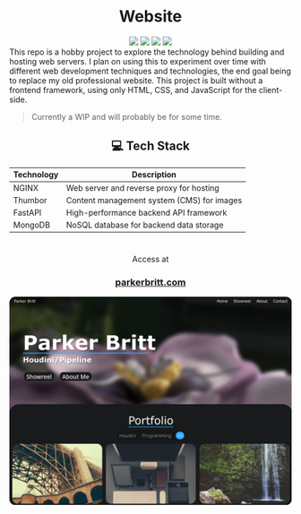 <h1 align="center">Website</h1>
<div align="center">
  <img src="https://img.shields.io/badge/HTML-E34F26?style=for-the-badge&logo=html5&logoColor=white">
  <img src="https://img.shields.io/badge/CSS-1572B6?style=for-the-badge&logo=css3&logoColor=white">
  <img src="https://img.shields.io/badge/JavaScript-F7DF1E?style=for-the-badge&logo=javascript&logoColor=black">
  <img src="https://img.shields.io/badge/NGINX-009639?style=for-the-badge&logo=nginx&logoColor=white">
</div>
This repo is a hobby project to explore the technology behind building and hosting web servers.
I plan on using this to experiment over time with different web development techniques and technologies, the end goal being to replace my old professional website. 
This project is built without a frontend framework, using only HTML, CSS, and JavaScript for the client-side.
<blockquote>Currently a WIP and will probably be for some time.</blockquote>

<div align="center">
<h2>💻 Tech Stack</h2>

| Technology  | Description |
|-------------|------------|
| NGINX       | Web server and reverse proxy for hosting |
| Thumbor     | Content management system (CMS) for images |
| FastAPI     | High-performance backend API framework |
| MongoDB     | NoSQL database for backend data storage |
</div>

<h1></h1>
<div align="center">
Access at
<h3><a href="https://parkerbritt.com" target="_blank">parkerbritt.com</a></h3>
</div>

<a href="https://parkerbritt.com" target="_blank"><img src=assets/screenshots/home_page.png></a>
